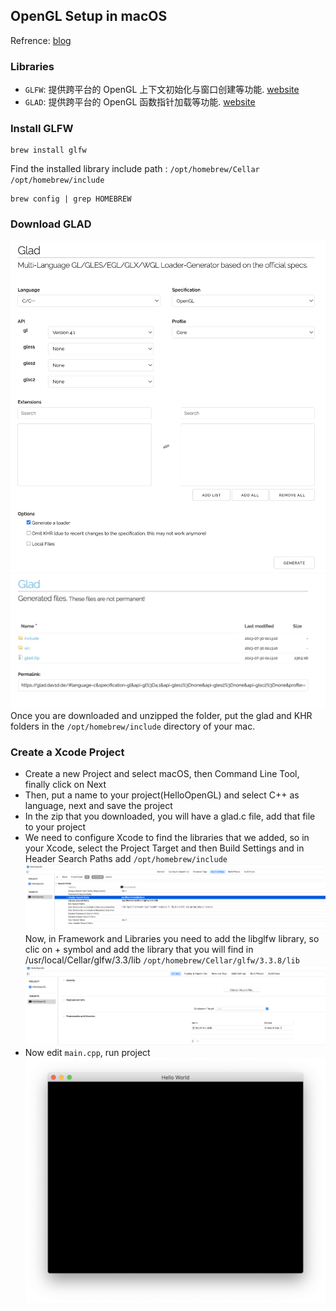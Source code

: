 ## OpenGL Setup in macOS

Refrence: [blog](https://giovanni.codes/opengl-setup-in-macos/)

### Libraries

- `GLFW`: 提供跨平台的 OpenGL 上下文初始化与窗口创建等功能. [website](https://www.glfw.org/docs/latest/)
- `GLAD`: 提供跨平台的 OpenGL 函数指针加载等功能. [website](https://glad.dav1d.de/)

### Install GLFW

```
brew install glfw
```

Find the installed library include path : `/opt/homebrew/Cellar` `/opt/homebrew/include`

```
brew config | grep HOMEBREW
```

### Download GLAD

![config](../assets/glad-config.png)
![download](../assets/glad-download.png)
Once you are downloaded and unzipped the folder, put the glad and KHR folders in the `/opt/homebrew/include` directory of your mac.

### Create a Xcode Project

- Create a new Project and select macOS, then Command Line Tool, finally click on Next
- Then, put a name to your project(HelloOpenGL) and select C++ as language, next and save the project
- In the zip that you downloaded, you will have a glad.c file, add that file to your project
- We need to configure Xcode to find the libraries that we added, so in your Xcode, select the Project Target and then Build Settings and in Header Search Paths add `/opt/homebrew/include`
  ![](../assets/header-path.png)
  Now, in Framework and Libraries you need to add the libglfw library, so clic on + symbol and add the library that you will find in /usr/local/Cellar/glfw/3.3/lib `/opt/homebrew/Cellar/glfw/3.3.8/lib`
  ![](../assets/library-path.png)
- Now edit `main.cpp`, run project
  ![](../assets/window.png)
